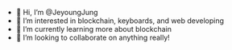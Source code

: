 - 👋 Hi, I’m @JeyoungJung
- 👀 I’m interested in blockchain, keyboards, and web developing
- 🌱 I’m currently learning more about blockchain
- 💞️ I’m looking to collaborate on anything really!

<!---
JeyoungJung/JeyoungJung is a ✨ special ✨ repository because its `README.md` (this file) appears on your GitHub profile.
You can click the Preview link to take a look at your changes.
--->
